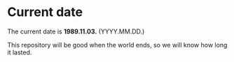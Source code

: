 # Current date

The current date is **1989.11.03.** (YYYY.MM.DD.)

This repository will be good when the world ends, so we will know how long it lasted.